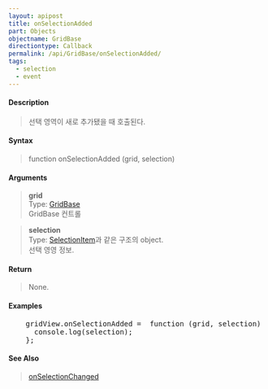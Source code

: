 ```yaml
---
layout: apipost
title: onSelectionAdded
part: Objects
objectname: GridBase
directiontype: Callback
permalink: /api/GridBase/onSelectionAdded/
tags:
  - selection
  - event
---
```



#### Description

> 선택 영역이 새로 추가됐을 때 호출된다.  

#### Syntax

> function onSelectionAdded (grid, selection)  

#### Arguments

> **grid**  
> Type: [GridBase](/api/GridBase/)  
> GridBase 컨트롤  

> **selection**  
> Type: [SelectionItem](/api/types/SelectionItem/)과 같은 구조의 object.  
> 선택 영영 정보.  

#### Return

> None.  

#### Examples 

<pre class="prettyprint">
    gridView.onSelectionAdded =  function (grid, selection) {
      console.log(selection);
    };
</pre>

#### See Also
> [onSelectionChanged](/api/GridBase/onSelectionChanged)